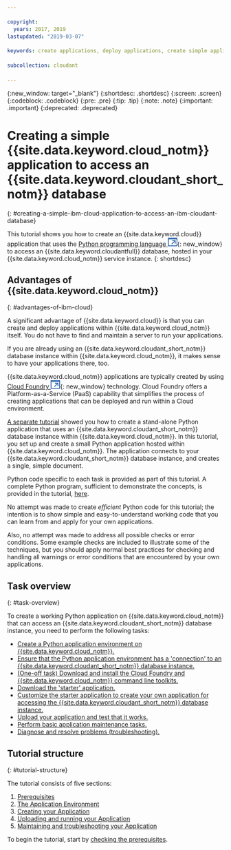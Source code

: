 ```yaml
---

copyright:
  years: 2017, 2019
lastupdated: "2019-03-07"

keywords: create applications, deploy applications, create simple application

subcollection: cloudant

---
```


{:new_window: target="_blank"}
{:shortdesc: .shortdesc}
{:screen: .screen}
{:codeblock: .codeblock}
{:pre: .pre}
{:tip: .tip}
{:note: .note}
{:important: .important}
{:deprecated: .deprecated}

<!-- Acrolinx: 2017-05-10 -->

# Creating a simple {{site.data.keyword.cloud_notm}} application to access an {{site.data.keyword.cloudant_short_notm}} database
{: #creating-a-simple-ibm-cloud-application-to-access-an-ibm-cloudant-database}

This tutorial shows you how to create an {{site.data.keyword.cloud}} application that uses the
[Python programming language ![External link icon](../images/launch-glyph.svg "External link icon")](https://www.python.org/){: new_window} to
access an {{site.data.keyword.cloudantfull}} database,
hosted in your {{site.data.keyword.cloud_notm}} service instance.
{: shortdesc}

## Advantages of {{site.data.keyword.cloud_notm}}
{: #advantages-of-ibm-cloud}

A significant advantage of {{site.data.keyword.cloud}} is that you can create and deploy applications within
{{site.data.keyword.cloud_notm}} itself.
You do not have to find and maintain a server to run your applications.

If you are already using an {{site.data.keyword.cloudant_short_notm}} database instance
within {{site.data.keyword.cloud_notm}},
it makes sense to have your applications there,
too.

{{site.data.keyword.cloud_notm}} applications are typically created by using
[Cloud Foundry ![External link icon](../images/launch-glyph.svg "External link icon")](https://en.wikipedia.org/wiki/Cloud_Foundry){: new_window} technology.
Cloud Foundry offers a Platform-as-a-Service (PaaS) capability
that simplifies the process of creating applications that can be deployed and run
within a Cloud environment.

[A separate tutorial](/docs/services/Cloudant/tutorials/create_database.html) showed you how to create a stand-alone Python application
that uses an {{site.data.keyword.cloudant_short_notm}}
database instance within {{site.data.keyword.cloud_notm}}.
In this tutorial,
you set up and create a small Python application hosted within {{site.data.keyword.cloud_notm}}.
The application connects to your {{site.data.keyword.cloudant_short_notm}} database instance,
and creates a single,
simple document.

Python code specific to each task is provided as part of this tutorial.
A complete Python program,
sufficient to demonstrate the concepts,
is provided in the tutorial,
[here](/docs/services/Cloudant/tutorials/create_bmxapp_createapp.html#complete-python-program).

No attempt was made to create _efficient_ Python code for this tutorial;
the intention is to show simple and easy-to-understand working code
that you can learn from and apply for your own applications.

Also,
no attempt was made to address all possible checks or error conditions.
Some example checks are included to illustrate some of the techniques,
but you should apply normal best practices for checking and handling all
warnings or error conditions that are encountered by your own applications.

## Task overview
{: #task-overview}

To create a working Python application on {{site.data.keyword.cloud_notm}}
that can access an {{site.data.keyword.cloudant_short_notm}} database instance,
you need to perform the following tasks:

-   [Create a Python application environment on {{site.data.keyword.cloud_notm}}.](/docs/services/Cloudant/tutorials/create_bmxapp_appenv.html#creating)
-   [Ensure that the Python application environment has a 'connection' to an {{site.data.keyword.cloudant_short_notm}} database instance.](/docs/services/Cloudant/tutorials/create_bmxapp_appenv.html#connecting)
-   [(One-off task) Download and install the Cloud Foundry and {{site.data.keyword.cloud_notm}} command line toolkits.](/docs/services/Cloudant/tutorials/create_bmxapp_appenv.html#toolkits)
-   [Download the 'starter' application.](/docs/services/Cloudant/tutorials/create_bmxapp_appenv.html#starter)
-   [Customize the starter application to create your own application for accessing the {{site.data.keyword.cloudant_short_notm}} database instance.](/docs/services/Cloudant/tutorials/create_bmxapp_createapp.html#theApp)
-   [Upload your application and test that it works.](/docs/services/Cloudant/tutorials/create_bmxapp_upload.html#uploading)
-   [Perform basic application maintenance tasks.](/docs/services/Cloudant/tutorials/create_bmxapp_maintain.html#maintenance)
-   [Diagnose and resolve problems (troubleshooting).](/docs/services/Cloudant/tutorials/create_bmxapp_maintain.html#diagnosing-and-resolving-problems)

## Tutorial structure
{: #tutorial-structure}

The tutorial consists of five sections:

1.  [Prerequisites](/docs/services/Cloudant/tutorials/create_bmxapp_prereq.html)
2.  [The Application Environment](/docs/services/Cloudant/tutorials/create_bmxapp_appenv.html)
3.  [Creating your Application](/docs/services/Cloudant/tutorials/create_bmxapp_createapp.html)
4.  [Uploading and running your Application](/docs/services/Cloudant/tutorials/create_bmxapp_upload.html)
5.  [Maintaining and troubleshooting your Application](/docs/services/Cloudant/tutorials/create_bmxapp_maintain.html)

To begin the tutorial,
start by [checking the prerequisites](/docs/services/Cloudant/tutorials/create_bmxapp_prereq.html).